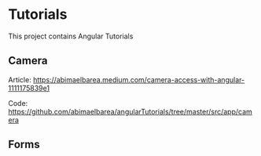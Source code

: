 # Tutorials

This project contains Angular Tutorials

## Camera

Article: https://abimaelbarea.medium.com/camera-access-with-angular-1111175839e1

Code: https://github.com/abimaelbarea/angularTutorials/tree/master/src/app/camera

## Forms 
